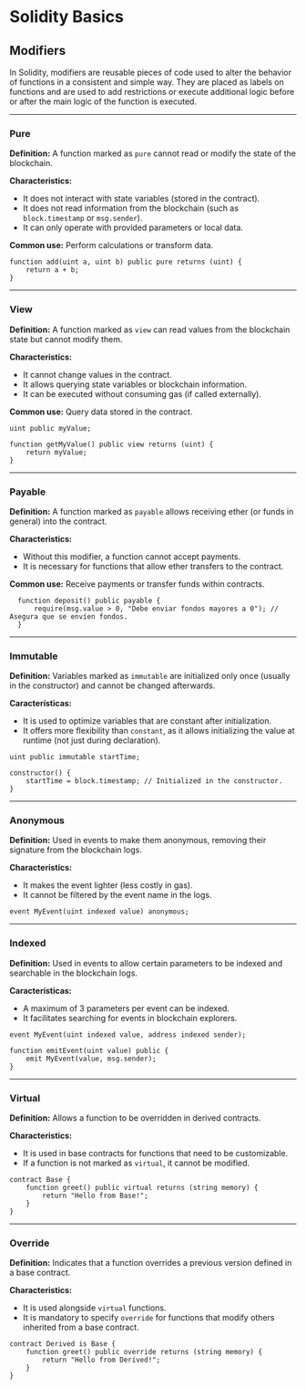 
# Solidity Basics

## Modifiers
In Solidity, modifiers are reusable pieces of code used to alter the behavior of functions in a consistent and simple way. They are placed as labels on functions and are used to add restrictions or execute additional logic before or after the main logic of the function is executed.

----------------------------------------------------

### Pure
**Definition:** A function marked as `pure` cannot read or modify the state of the blockchain.

**Characteristics:**
 - It does not interact with state variables (stored in the contract).
 - It does not read information from the blockchain (such as `block.timestamp` or `msg.sender`).
 - It can only operate with provided parameters or local data.

**Common use:** Perform calculations or transform data.

```solidity
function add(uint a, uint b) public pure returns (uint) {
    return a + b;
}
```
----------------------------------------------------

### View
**Definition:** A function marked as `view` can read values from the blockchain state but cannot modify them.

**Characteristics:**
 - It cannot change values in the contract.
 - It allows querying state variables or blockchain information.
 - It can be executed without consuming gas (if called externally).

**Common use:** Query data stored in the contract.

```solidity
uint public myValue;

function getMyValue() public view returns (uint) {
    return myValue;
}
```
----------------------------------------------------

### Payable 
**Definition:** A function marked as `payable` allows receiving ether (or funds in general) into the contract.

**Characteristics:**
 - Without this modifier, a function cannot accept payments.
 - It is necessary for functions that allow ether transfers to the contract.
   
**Common use:** Receive payments or transfer funds within contracts.

```solidity 
  function deposit() public payable {
      require(msg.value > 0, "Debe enviar fondos mayores a 0"); // Asegura que se envíen fondos.
  }
```
----------------------------------------------------

### Immutable
**Definition:** Variables marked as `immutable` are initialized only once (usually in the constructor) and cannot be changed afterwards.

**Características:**
 - It is used to optimize variables that are constant after initialization.
 - It offers more flexibility than `constant`, as it allows initializing the value at runtime (not just during declaration).

```solidity
uint public immutable startTime;

constructor() {
    startTime = block.timestamp; // Initialized in the constructor.
}
```
----------------------------------------------------

### Anonymous
**Definition:** Used in events to make them anonymous, removing their signature from the blockchain logs.

**Characteristics:**
 - It makes the event lighter (less costly in gas).
 - It cannot be filtered by the event name in the logs.

```solidity
event MyEvent(uint indexed value) anonymous;
```
----------------------------------------------------

### Indexed
**Definition:** Used in events to allow certain parameters to be indexed and searchable in the blockchain logs.

**Características:**
 - A maximum of 3 parameters per event can be indexed.
 - It facilitates searching for events in blockchain explorers.

```solidity
event MyEvent(uint indexed value, address indexed sender);

function emitEvent(uint value) public {
    emit MyEvent(value, msg.sender);
}
```
----------------------------------------------------

### Virtual
**Definition:** Allows a function to be overridden in derived contracts.

**Characteristics:**
 - It is used in base contracts for functions that need to be customizable.
 - If a function is not marked as `virtual`, it cannot be modified.

```solidity
contract Base {
    function greet() public virtual returns (string memory) {
        return "Hello from Base!";
    }
}
```

----------------------------------------------------


### Override
**Definition:** Indicates that a function overrides a previous version defined in a base contract.

**Characteristics:**
 - It is used alongside `virtual` functions.
 - It is mandatory to specify `override` for functions that modify others inherited from a base contract.

```solidity
contract Derived is Base {
    function greet() public override returns (string memory) {
        return "Hello from Derived!";
    }
}
```




